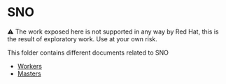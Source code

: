 # SNO

:warning: The work exposed here is not supported in any way by Red Hat, this is the result of exploratory work. Use at your own risk.

This folder contains different documents related to SNO

* [Workers](./workers/README.md)
* [Masters](./masters/README.md)
